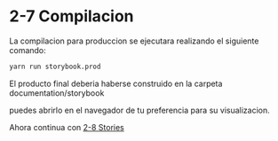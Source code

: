 # 2-7 Compilacion

La compilacion para produccion se ejecutara realizando el siguiente comando:

```bash
yarn run storybook.prod
```

El producto final deberia haberse construido en la carpeta documentation/storybook

puedes abrirlo en el navegador de tu preferencia para su visualizacion.

Ahora continua con [2-8 Stories](2-8-stories.md)
